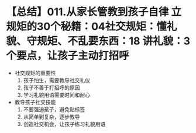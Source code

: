 # 【总结】011.从家长管教到孩子自律 立规矩的30个秘籍：04社交规矩：懂礼貌、守规矩、不乱要东西：18 讲礼貌：3 个要点，让孩子主动打招呼

-   社交规矩的重要性
    1.  孩子怕生，需要教导社交礼仪
    2.  孩子不善于打招呼的原因
    3.  学习礼貌用语需要时间和耐心
-   教导孩子社交技能
    1.  不要强迫孩子，避免贴标签
    2.  从简单到复杂，逐步教导
    3.  创造社交机会，让孩子练习礼貌用语